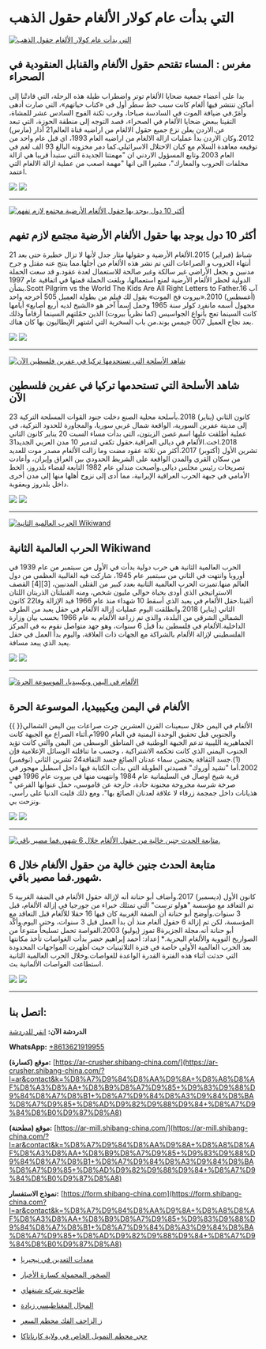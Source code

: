 # التي بدأت عام كولار الألغام حقول الذهب

<a href="https://swt.shibang-china.com/?l=ar&img&k=%D8%A7%D9%84%D8%AA%D9%8A+%D8%A8%D8%AF%D8%A3%D8%AA+%D8%B9%D8%A7%D9%85+%D9%83%D9%88%D9%84%D8%A7%D8%B1+%D8%A7%D9%84%D8%A3%D9%84%D8%BA%D8%A7%D9%85+%D8%AD%D9%82%D9%88%D9%84+%D8%A7%D9%84%D8%B0%D9%87%D8%A8" target="_blank">![التي بدأت عام كولار الألغام حقول الذهب](http://static.shibang-china.com/all-800x300/821.jpg)</a>

## مغرس : المساء تقتحم حقول الألغام والقنابل العنقودية في الصحراء
بدا على أعضاء جمعية ضحايا الألغام توتر واضطراب طيلة هذه الرحلة، التي قادتْنا إلى أماكن تنتشر فيها ألغام كانت سبب خط سطر أول في «كتاب حياتهم»، التي صارت أدهى وأمَرّ.في ضيافة الموت في السادسة صباحا، وقرب ثكنة الفوج السادس عشر للمشاة، التقينا ببعض ضحايا الألغام في الصحراء، قصد التوجه إلى منطقة الحوزة، التي تبعد عن.الاردن يعلن نزع جميع حقول الالغام من اراضيه قناة العالم21 آذار (مارس) 2012.وكان الاردن بدأ عمليات ازالة الالغام من اراضيه العام 1993، اي قبل عام واحد من توقيعه معاهدة السلام مع كيان الاحتلال الاسرائيلي.كما دمر مخزونه البالغ 93 الف لغم في العام 2003.وتابع المسؤول الاردني ان &quot;مهمتنا الجديدة التي ستبدأ قريبا هي ازالة مخلفات الحروب والمعارك&quot;، مشيرا الى انها &quot;مهمة اصعب من عملية ازالة الالغام التي اعتمد.


<a href="https://whatsapp.shibangsoft.com/WhatsApp.php" target="_blank" title="WhatsApp">![](http://static.shibang-china.com/icon/whatsapp.png)</a> <a href="https://swt.shibang-china.com/?l=ar&icon&k=%D8%A7%D9%84%D8%AA%D9%8A+%D8%A8%D8%AF%D8%A3%D8%AA+%D8%B9%D8%A7%D9%85+%D9%83%D9%88%D9%84%D8%A7%D8%B1+%D8%A7%D9%84%D8%A3%D9%84%D8%BA%D8%A7%D9%85+%D8%AD%D9%82%D9%88%D9%84+%D8%A7%D9%84%D8%B0%D9%87%D8%A8" target="_blank">![](http://static.shibang-china.com/icon/chat-ar.png)</a>

---

<a href="https://swt.shibang-china.com/?l=ar&img&k=%D8%A7%D9%84%D8%AA%D9%8A+%D8%A8%D8%AF%D8%A3%D8%AA+%D8%B9%D8%A7%D9%85+%D9%83%D9%88%D9%84%D8%A7%D8%B1+%D8%A7%D9%84%D8%A3%D9%84%D8%BA%D8%A7%D9%85+%D8%AD%D9%82%D9%88%D9%84+%D8%A7%D9%84%D8%B0%D9%87%D8%A8" target="_blank">![أكثر 10 دول يوجد بها حقول الألغام الأرضية مجتمع لازم تفهم](http://static.shibang-china.com/all-800x300/316.jpg)</a>

## أكثر 10 دول يوجد بها حقول الألغام الأرضية مجتمع لازم تفهم
21 شباط (فبراير) 2015.الألغام الأرضية و حقولها مثار جدل لأنها لا تزال خطيرة حتى بعد أنتهاء الحروب و الصراعات التي تم نشر هذه الألغام من أجلها.مما ينتج عنه مقتل و جرح مدنيين و يجعل الأراضي غير سالكة وغير صالحة للاستعمال لعدة عقود.و قد سعت الحملة الدولية لحظر الألغام الأرضية لمنع استعمالها، وبلغت الحملة قمتها في اتفاقية عام 1997 بشأن.Scott Pilgrim vs the World The Kids Are All Right Letters to Father.16 آب (أغسطس) 2010.«بيروت فخ الموت» يقول لك فيلم من بطولة العميل 505 أخرجه واحد مجهول أسمه مانفرد كولر سنة 1965 وحمل إسماً آخر هو «الشيخ لديه أربع أصابع» أيامها كانت السينما تعج بأنواع الجواسيس (كما نظرياً بيروت) الذين حمّلتهم السينما أرقاماً وذلك بعد نجاح العميل 007 جيمس بوند.من باب السخرية التي اشتهر الإيطاليون بها كان هناك.


<a href="https://whatsapp.shibangsoft.com/WhatsApp.php" target="_blank" title="WhatsApp">![](http://static.shibang-china.com/icon/whatsapp.png)</a> <a href="https://swt.shibang-china.com/?l=ar&icon&k=%D8%A7%D9%84%D8%AA%D9%8A+%D8%A8%D8%AF%D8%A3%D8%AA+%D8%B9%D8%A7%D9%85+%D9%83%D9%88%D9%84%D8%A7%D8%B1+%D8%A7%D9%84%D8%A3%D9%84%D8%BA%D8%A7%D9%85+%D8%AD%D9%82%D9%88%D9%84+%D8%A7%D9%84%D8%B0%D9%87%D8%A8" target="_blank">![](http://static.shibang-china.com/icon/chat-ar.png)</a>

---

<a href="https://swt.shibang-china.com/?l=ar&img&k=%D8%A7%D9%84%D8%AA%D9%8A+%D8%A8%D8%AF%D8%A3%D8%AA+%D8%B9%D8%A7%D9%85+%D9%83%D9%88%D9%84%D8%A7%D8%B1+%D8%A7%D9%84%D8%A3%D9%84%D8%BA%D8%A7%D9%85+%D8%AD%D9%82%D9%88%D9%84+%D8%A7%D9%84%D8%B0%D9%87%D8%A8" target="_blank">![شاهد الأسلحة التي تستحدمها تركيا في عفرين فلسطين الآن](http://static.shibang-china.com/all-800x300/789.jpg)</a>

## شاهد الأسلحة التي تستحدمها تركيا في عفرين فلسطين الآن
23 كانون الثاني (يناير) 2018.بأسلحة محلية الصنع دخلت جنود القوات المسلحة التركية إلى مدينة عفرين السورية، الواقعة شمال غربي سوريا، والمجاورة للحدود التركية، في عملية أطلقت عليها اسم غصن الزيتون، التي بدأت مساء السبت 20 يناير كانون الثاني 2018.اخت.الألغام في ديالى العراقية.حقول تكفي لتدمير 10 مدن العربي الجديد31 تشرين الأول (أكتوبر) 2017.أكثر من ثلاثة عقود مضت وما زالت الألغام مصدر موت للعديد من سكان القرى والمدن الواقعة على الشريط الحدودي بين العراق وإيران، وأعادت تصريحات رئيس مجلس ديالى.وأصبحت مندلي عام 1982 التابعة لقضاء بلدروز، الخط الأمامي في جبهة الحرب العراقية الإيرانية، مما أدى إلى نزوح أهلها منها إلى مدن أخرى داخل بلدروز وبعقوبة.


<a href="https://whatsapp.shibangsoft.com/WhatsApp.php" target="_blank" title="WhatsApp">![](http://static.shibang-china.com/icon/whatsapp.png)</a> <a href="https://swt.shibang-china.com/?l=ar&icon&k=%D8%A7%D9%84%D8%AA%D9%8A+%D8%A8%D8%AF%D8%A3%D8%AA+%D8%B9%D8%A7%D9%85+%D9%83%D9%88%D9%84%D8%A7%D8%B1+%D8%A7%D9%84%D8%A3%D9%84%D8%BA%D8%A7%D9%85+%D8%AD%D9%82%D9%88%D9%84+%D8%A7%D9%84%D8%B0%D9%87%D8%A8" target="_blank">![](http://static.shibang-china.com/icon/chat-ar.png)</a>

---

<a href="https://swt.shibang-china.com/?l=ar&img&k=%D8%A7%D9%84%D8%AA%D9%8A+%D8%A8%D8%AF%D8%A3%D8%AA+%D8%B9%D8%A7%D9%85+%D9%83%D9%88%D9%84%D8%A7%D8%B1+%D8%A7%D9%84%D8%A3%D9%84%D8%BA%D8%A7%D9%85+%D8%AD%D9%82%D9%88%D9%84+%D8%A7%D9%84%D8%B0%D9%87%D8%A8" target="_blank">![الحرب العالمية الثانية Wikiwand](http://static.shibang-china.com/all-800x300/1271.jpg)</a>

## الحرب العالمية الثانية Wikiwand
الحرب العالمية الثانية هي حرب دولية بدأت في الأول من سبتمبر من عام 1939 في أوروبا وانتهت في الثاني من سبتمبر عام 1945، شاركت فيه الغالبية العظمى من دول العالم منها.تميزت الحرب العالمية الثانية بعدد كبير من القتلى المدنيين، [3][4] القصف الاستراتيجي الذي أودى بحياة حوالي مليون شخص، ومنه القنبلتان الذريتان اللتان ألقيتا.حقل الألغام في يعبد الذي أسقط 10 شهداء منذ عام 1966 قيد الإزالة وفا22 كانون الثاني (يناير) 2018.وانطلقت اليوم عمليات إزالة الألغام في حقل يعبد من الطرف الشمالي الشرقي من البلدة، والذي تم زراعة الألغام به عام 1966 بحسب بيان وزارة الداخلية.الألغام في فلسطين بدأ قبل 6 سنوات، وهو جهد متواصل نقوم به في المركز الفلسطيني لإزالة الألغام بالشراكة مع الجهات ذات العلاقة، واليوم بدأ العمل في حقل يعبد الذي يبعد مسافة.


<a href="https://whatsapp.shibangsoft.com/WhatsApp.php" target="_blank" title="WhatsApp">![](http://static.shibang-china.com/icon/whatsapp.png)</a> <a href="https://swt.shibang-china.com/?l=ar&icon&k=%D8%A7%D9%84%D8%AA%D9%8A+%D8%A8%D8%AF%D8%A3%D8%AA+%D8%B9%D8%A7%D9%85+%D9%83%D9%88%D9%84%D8%A7%D8%B1+%D8%A7%D9%84%D8%A3%D9%84%D8%BA%D8%A7%D9%85+%D8%AD%D9%82%D9%88%D9%84+%D8%A7%D9%84%D8%B0%D9%87%D8%A8" target="_blank">![](http://static.shibang-china.com/icon/chat-ar.png)</a>

---

<a href="https://swt.shibang-china.com/?l=ar&img&k=%D8%A7%D9%84%D8%AA%D9%8A+%D8%A8%D8%AF%D8%A3%D8%AA+%D8%B9%D8%A7%D9%85+%D9%83%D9%88%D9%84%D8%A7%D8%B1+%D8%A7%D9%84%D8%A3%D9%84%D8%BA%D8%A7%D9%85+%D8%AD%D9%82%D9%88%D9%84+%D8%A7%D9%84%D8%B0%D9%87%D8%A8" target="_blank">![الألغام في اليمن ويكيبيديا، الموسوعة الحرة](http://static.shibang-china.com/all-800x300/732.jpg)</a>

## الألغام في اليمن ويكيبيديا، الموسوعة الحرة
{{ }}الألغام في اليمن خلال سبعينات القرن العشرين جرت صراعات بين اليمن الشمالي والجنوبي قبل تحقيق الوحدة اليمنية في العام 1990م.أثناء الصراع مع الجبهة كانت الجماهيرية الليبية تدعم الجبهة الوطنية في المناطق الوسطى من اليمن والتي كانت تؤيد الجنوب اليمني الذي كانت تحكمه الاشتراكية ، وحسب ما تناقلته الوسائل الإعلامية فإن (1).جسد الثقافة يحتضن سماء عدنان الصائغ جسد الثقافة24 تشرين الثاني (نوفمبر) 2002.أما &quot;نشيد أوروك&quot; قصيدتي الطويلة التي بدأت الكتابة قيها داخل اسطبل مهجور في قرية شيخ اوصال في السليمانية عام 1984 وانتهيت منها قي بيروت عام 1996 فهي صرخة شرسة مجروحة مجنونة حادة، خارجة عن قاموسي، حمل عنوانها الفرعي &quot; هذيانات داخل جمجمة زرقاء لا علاقة لعدنان الصائغ بها&quot;، ومع ذلك قلبت الدنيا على رأسي، ونزحت بي.


<a href="https://whatsapp.shibangsoft.com/WhatsApp.php" target="_blank" title="WhatsApp">![](http://static.shibang-china.com/icon/whatsapp.png)</a> <a href="https://swt.shibang-china.com/?l=ar&icon&k=%D8%A7%D9%84%D8%AA%D9%8A+%D8%A8%D8%AF%D8%A3%D8%AA+%D8%B9%D8%A7%D9%85+%D9%83%D9%88%D9%84%D8%A7%D8%B1+%D8%A7%D9%84%D8%A3%D9%84%D8%BA%D8%A7%D9%85+%D8%AD%D9%82%D9%88%D9%84+%D8%A7%D9%84%D8%B0%D9%87%D8%A8" target="_blank">![](http://static.shibang-china.com/icon/chat-ar.png)</a>

---

<a href="https://swt.shibang-china.com/?l=ar&img&k=%D8%A7%D9%84%D8%AA%D9%8A+%D8%A8%D8%AF%D8%A3%D8%AA+%D8%B9%D8%A7%D9%85+%D9%83%D9%88%D9%84%D8%A7%D8%B1+%D8%A7%D9%84%D8%A3%D9%84%D8%BA%D8%A7%D9%85+%D8%AD%D9%82%D9%88%D9%84+%D8%A7%D9%84%D8%B0%D9%87%D8%A8" target="_blank">![متابعة الحدث جنين خالية من حقول الألغام خلال 6 شهور.فما مصير باقي.](http://static.shibang-china.com/all-800x300/265.jpg)</a>

## متابعة الحدث جنين خالية من حقول الألغام خلال 6 شهور.فما مصير باقي.
5 كانون الأول (ديسمبر) 2017.وأضاف أبو حنانة أنه لإزالة حقول الألغام في الضفة الغربية تم التعاقد مع مؤسسة &quot;هولو ترست&quot; التي تمتلك خبراء من جورجيا في إزالة الألغام، قبل 3 سنوات.وأوضح أبو حنانة أن الضفة الغربية كان فيها 16 حقلا للألغام قبل التعاقد مع المؤسسة، لكن تم إزالة 6 حقول ألغام منذ أن بدأ العمل قبل 3 سنوات، وحتى اليوم.وأكّد أبو حنانة أنه.مجلة الجزيرة8 تموز (يوليو) 2003.الغواصة تحمل تسليحاً متنوعاً من الصواريخ النووية والألغام البحرية.* إعداد: أحمد إبراهيم خضر بدأت الغواصات تأخذ مكانتها بعد الحرب العالمية الأولى خاصة في فترة الثلاثينيات حيث أظهرت المواجهات المحدودة التي حدثت أثناء هذه الفترة القدرة الواعدة للغواصات.وخلال الحرب العالمية الثانية استطاعت الغواصات الألمانية بث.


<a href="https://whatsapp.shibangsoft.com/WhatsApp.php" target="_blank" title="WhatsApp">![](http://static.shibang-china.com/icon/whatsapp.png)</a> <a href="https://swt.shibang-china.com/?l=ar&icon&k=%D8%A7%D9%84%D8%AA%D9%8A+%D8%A8%D8%AF%D8%A3%D8%AA+%D8%B9%D8%A7%D9%85+%D9%83%D9%88%D9%84%D8%A7%D8%B1+%D8%A7%D9%84%D8%A3%D9%84%D8%BA%D8%A7%D9%85+%D8%AD%D9%82%D9%88%D9%84+%D8%A7%D9%84%D8%B0%D9%87%D8%A8" target="_blank">![](http://static.shibang-china.com/icon/chat-ar.png)</a>

---
## اتصل بنا:

**الدردشة الآن:** [انقر للدردشة](https://swt.shibang-china.com?l=ar&contact&k=%D8%A7%D9%84%D8%AA%D9%8A+%D8%A8%D8%AF%D8%A3%D8%AA+%D8%B9%D8%A7%D9%85+%D9%83%D9%88%D9%84%D8%A7%D8%B1+%D8%A7%D9%84%D8%A3%D9%84%D8%BA%D8%A7%D9%85+%D8%AD%D9%82%D9%88%D9%84+%D8%A7%D9%84%D8%B0%D9%87%D8%A8)

**WhatsApp:**  [+8613621919955](https://whatsapp.shibangsoft.com/WhatsApp.php)

**موقع (كسارة):** [https://ar-crusher.shibang-china.com/](https://ar-crusher.shibang-china.com/?l=ar&contact&k=%D8%A7%D9%84%D8%AA%D9%8A+%D8%A8%D8%AF%D8%A3%D8%AA+%D8%B9%D8%A7%D9%85+%D9%83%D9%88%D9%84%D8%A7%D8%B1+%D8%A7%D9%84%D8%A3%D9%84%D8%BA%D8%A7%D9%85+%D8%AD%D9%82%D9%88%D9%84+%D8%A7%D9%84%D8%B0%D9%87%D8%A8)

**موقع (مطحنة):** [https://ar-mill.shibang-china.com/](https://ar-mill.shibang-china.com/?l=ar&contact&k=%D8%A7%D9%84%D8%AA%D9%8A+%D8%A8%D8%AF%D8%A3%D8%AA+%D8%B9%D8%A7%D9%85+%D9%83%D9%88%D9%84%D8%A7%D8%B1+%D8%A7%D9%84%D8%A3%D9%84%D8%BA%D8%A7%D9%85+%D8%AD%D9%82%D9%88%D9%84+%D8%A7%D9%84%D8%B0%D9%87%D8%A8)

**نموذج الاستفسار:** [https://form.shibang-china.com](https://form.shibang-china.com?l=ar&contact&k=%D8%A7%D9%84%D8%AA%D9%8A+%D8%A8%D8%AF%D8%A3%D8%AA+%D8%B9%D8%A7%D9%85+%D9%83%D9%88%D9%84%D8%A7%D8%B1+%D8%A7%D9%84%D8%A3%D9%84%D8%BA%D8%A7%D9%85+%D8%AD%D9%82%D9%88%D9%84+%D8%A7%D9%84%D8%B0%D9%87%D8%A8)

* [معدات التعدين في نيجيريا](../29/%D9%85%D8%B9%D8%AF%D8%A7%D8%AA%20%D8%A7%D9%84%D8%AA%D8%B9%D8%AF%D9%8A%D9%86%20%D9%81%D9%8A%20%D9%86%D9%8A%D8%AC%D9%8A%D8%B1%D9%8A%D8%A7.md)

* [الصخور المحمولة كسارة الأخبار](../27/%D8%A7%D9%84%D8%B5%D8%AE%D9%88%D8%B1%20%D8%A7%D9%84%D9%85%D8%AD%D9%85%D9%88%D9%84%D8%A9%20%D9%83%D8%B3%D8%A7%D8%B1%D8%A9%20%D8%A7%D9%84%D8%A3%D8%AE%D8%A8%D8%A7%D8%B1.md)

* [طاحونة شركة شنغهاي](../28/%D8%B7%D8%A7%D8%AD%D9%88%D9%86%D8%A9%20%D8%B4%D8%B1%D9%83%D8%A9%20%D8%B4%D9%86%D8%BA%D9%87%D8%A7%D9%8A.md)

* [المجال المغناطيسي زيادة](../28/%D8%A7%D9%84%D9%85%D8%AC%D8%A7%D9%84%20%D8%A7%D9%84%D9%85%D8%BA%D9%86%D8%A7%D8%B7%D9%8A%D8%B3%D9%8A%20%D8%B2%D9%8A%D8%A7%D8%AF%D8%A9.md)

* [ز الزاحف الفك محطم السعر](../28/%D8%B2%20%D8%A7%D9%84%D8%B2%D8%A7%D8%AD%D9%81%20%D8%A7%D9%84%D9%81%D9%83%20%D9%85%D8%AD%D8%B7%D9%85%20%D8%A7%D9%84%D8%B3%D8%B9%D8%B1.md)

* [حجر محطم التمويل الخاص في ولاية كارناتاكا](../29/%D8%AD%D8%AC%D8%B1%20%D9%85%D8%AD%D8%B7%D9%85%20%D8%A7%D9%84%D8%AA%D9%85%D9%88%D9%8A%D9%84%20%D8%A7%D9%84%D8%AE%D8%A7%D8%B5%20%D9%81%D9%8A%20%D9%88%D9%84%D8%A7%D9%8A%D8%A9%20%D9%83%D8%A7%D8%B1%D9%86%D8%A7%D8%AA%D8%A7%D9%83%D8%A7.md)